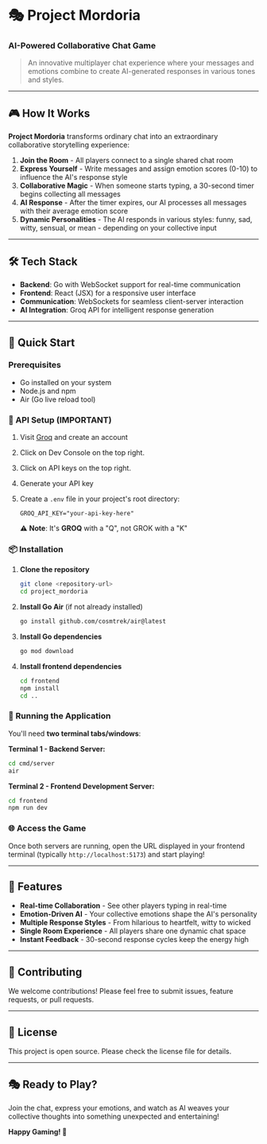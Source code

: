 # 🎭 Project Mordoria
### AI-Powered Collaborative Chat Game

> An innovative multiplayer chat experience where your messages and emotions combine to create AI-generated responses in various tones and styles.

---

## 🎮 How It Works

**Project Mordoria** transforms ordinary chat into an extraordinary collaborative storytelling experience:

1. **Join the Room** - All players connect to a single shared chat room
2. **Express Yourself** - Write messages and assign emotion scores (0-10) to influence the AI's response style
3. **Collaborative Magic** - When someone starts typing, a 30-second timer begins collecting all messages
4. **AI Response** - After the timer expires, our AI processes all messages with their average emotion score
5. **Dynamic Personalities** - The AI responds in various styles: funny, sad, witty, sensual, or mean - depending on your collective input

---

## 🛠️ Tech Stack

- **Backend**: Go with WebSocket support for real-time communication
- **Frontend**: React (JSX) for a responsive user interface  
- **Communication**: WebSockets for seamless client-server interaction
- **AI Integration**: Groq API for intelligent response generation

---

## 🚀 Quick Start

### Prerequisites

- Go installed on your system
- Node.js and npm
- Air (Go live reload tool)

### 🔑 API Setup (IMPORTANT)

1. Visit [Groq](https://groq.com) and create an account
2. Click on Dev Console on the top right.
3. Click on API keys on the top right.
4. Generate your API key
5. Create a `.env` file in your project's root directory:
   ```env
   GROQ_API_KEY="your-api-key-here"
   ```
   
   ⚠️ **Note**: It's **GROQ** with a "Q", not GROK with a "K"

### 📦 Installation

1. **Clone the repository**
   ```bash
   git clone <repository-url>
   cd project_mordoria
   ```

2. **Install Go Air** (if not already installed)
   ```bash
   go install github.com/cosmtrek/air@latest
   ```

3. **Install Go dependencies**
   ```bash
   go mod download
   ```

4. **Install frontend dependencies**
   ```bash
   cd frontend
   npm install
   cd ..
   ```

### 🎯 Running the Application

You'll need **two terminal tabs/windows**:

**Terminal 1 - Backend Server:**
```bash
cd cmd/server
air
```

**Terminal 2 - Frontend Development Server:**
```bash
cd frontend
npm run dev
```

### 🌐 Access the Game

Once both servers are running, open the URL displayed in your frontend terminal (typically `http://localhost:5173`) and start playing!

---

## 🎨 Features

- **Real-time Collaboration** - See other players typing in real-time
- **Emotion-Driven AI** - Your collective emotions shape the AI's personality
- **Multiple Response Styles** - From hilarious to heartfelt, witty to wicked
- **Single Room Experience** - All players share one dynamic chat space
- **Instant Feedback** - 30-second response cycles keep the energy high

---

## 🤝 Contributing

We welcome contributions! Please feel free to submit issues, feature requests, or pull requests.

---

## 📄 License

This project is open source. Please check the license file for details.

---

## 🎭 Ready to Play?

Join the chat, express your emotions, and watch as AI weaves your collective thoughts into something unexpected and entertaining!

**Happy Gaming! 🚀**

